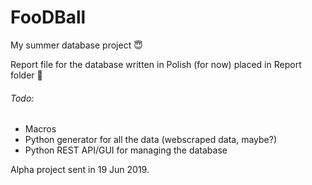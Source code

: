 # FooDBall
My summer database project :innocent:

<!----## Constraints:
* 
*
*
*
*
*
-->


Report file for the database written in Polish (for now) placed in Report folder :file_folder:

###### Todo:
* Macros
* Python generator for all the data (webscraped data, maybe?)
* Python REST API/GUI for managing the database


Alpha project sent in 19 Jun 2019.
